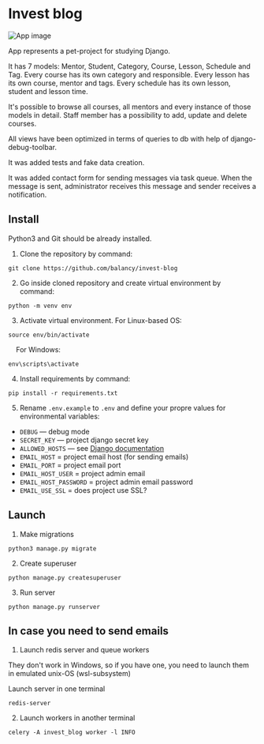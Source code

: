 # Invest blog

![App image](https://i.ibb.co/DbGgxp6/image.png)

App represents a pet-project for studying Django. 

It has 7 models: Mentor, Student, Category, Course, Lesson, Schedule and Tag. Every
course has its own category and responsible. Every lesson has its own course, mentor and tags.
Every schedule has its own lesson, student and lesson time.

It's possible to browse all courses, all mentors and every instance of those models in detail.
Staff member has a possibility to add, update and delete courses.

All views have been optimized in terms of queries to db with help of django-debug-toolbar. 

It was added tests and fake data creation.

It was added contact form for sending messages via task queue. When the message is sent, 
administrator receives this message and sender receives a notification.

## Install

Python3 and Git should be already installed. 

1. Clone the repository by command:
```console
git clone https://github.com/balancy/invest-blog
```

2. Go inside cloned repository and create virtual environment by command:
```console
python -m venv env
```

3. Activate virtual environment. For Linux-based OS:
```console
source env/bin/activate
```
&nbsp;&nbsp;&nbsp;
For Windows:
```console
env\scripts\activate
```

4. Install requirements by command:
```console
pip install -r requirements.txt
```

5. Rename `.env.example` to `.env` and define your propre values for environmental variables:

- `DEBUG` — debug mode
- `SECRET_KEY` — project django secret key
- `ALLOWED_HOSTS` — see [Django documentation](https://docs.djangoproject.com/en/3.1/ref/settings/#allowed-hosts)
- `EMAIL_HOST` = project email host (for sending emails)
- `EMAIL_PORT` = project email port
- `EMAIL_HOST_USER` = project admin email
- `EMAIL_HOST_PASSWORD` = project admin email password
- `EMAIL_USE_SSL` = does project use SSL?

## Launch

1. Make migrations
```console
python3 manage.py migrate
```

2. Create superuser
```console
python manage.py createsuperuser 

```
3. Run server
```console
python manage.py runserver
```

## In case you need to send emails 

1. Launch redis server and queue workers

They don't work in Windows, so if you have one, you need to launch them in 
   emulated unix-OS (wsl-subsystem)

Launch server in one terminal
```console
redis-server
```

2. Launch workers in another terminal
```console
celery -A invest_blog worker -l INFO
```